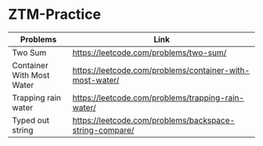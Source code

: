 # ZTM-Practice

Problems | Link
--- | --- 
Two Sum | https://leetcode.com/problems/two-sum/ 
Container With Most Water | https://leetcode.com/problems/container-with-most-water/
Trapping rain water | https://leetcode.com/problems/trapping-rain-water/
Typed out string | https://leetcode.com/problems/backspace-string-compare/
